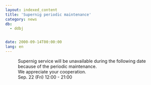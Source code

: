 ```yaml
---
layout: indexed_content
title: 'Supernig periodic maintenance'
category: news
db:
  - ddbj


date: 2000-09-14T00:00:00
lang: en
---
```


<dd>Supernig service will be unavailable during the following date because of the periodic maintenance.<br>
<dd>We appreciate your cooperation.<br>
<dd>Sep. 22 (Fri) 12:00 - 21:00</dd>
</dd>
</dd>
